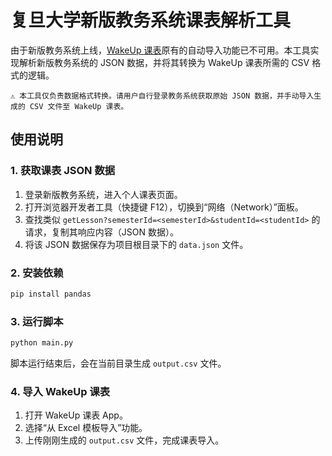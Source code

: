 # 复旦大学新版教务系统课表解析工具

由于新版教务系统上线，[WakeUp 课表](https://www.wakeup.fun/)原有的自动导入功能已不可用。本工具实现解析新版教务系统的 JSON 数据，并将其转换为 WakeUp 课表所需的 CSV 格式的逻辑。

    ⚠️ 本工具仅负责数据格式转换。请用户自行登录教务系统获取原始 JSON 数据，并手动导入生成的 CSV 文件至 WakeUp 课表。

## 使用说明

### 1. 获取课表 JSON 数据

1. 登录新版教务系统，进入个人课表页面。
2. 打开浏览器开发者工具（快捷键 F12），切换到“网络（Network）”面板。
3. 查找类似 `getLesson?semesterId=<semesterId>&studentId=<studentId>` 的请求，复制其响应内容（JSON 数据）。
4. 将该 JSON 数据保存为项目根目录下的 `data.json` 文件。

### 2. 安装依赖

```bash
pip install pandas
```

### 3. 运行脚本

```bash
python main.py
```

脚本运行结束后，会在当前目录生成 `output.csv` 文件。

### 4. 导入 WakeUp 课表

1. 打开 WakeUp 课表 App。
2. 选择“从 Excel 模板导入”功能。
3. 上传刚刚生成的 `output.csv` 文件，完成课表导入。
